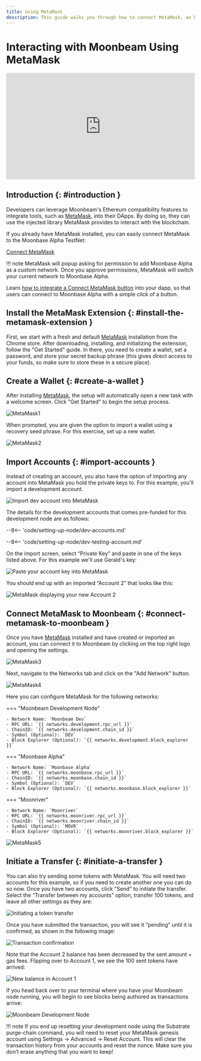 ```yaml
---
title: Using MetaMask
description: This guide walks you through how to connect MetaMask, an browser-based Ethereum wallet, to Moonbeam.
---
```


# Interacting with Moonbeam Using MetaMask

<style>.embed-container { position: relative; padding-bottom: 56.25%; height: 0; overflow: hidden; max-width: 100%; } .embed-container iframe, .embed-container object, .embed-container embed { position: absolute; top: 0; left: 0; width: 100%; height: 100%; }</style><div class='embed-container'><iframe src='https://www.youtube.com/embed//hrpBd2-a7as' frameborder='0' allowfullscreen></iframe></div>
<style>.caption { font-family: Open Sans, sans-serif; font-size: 0.9em; color: rgba(170, 170, 170, 1); font-style: italic; letter-spacing: 0px; position: relative;}</style>

## Introduction {: #introduction } 

Developers can leverage Moonbeam's Ethereum compatibility features to integrate tools, such as [MetaMask](https://metamask.io/), into their DApps. By doing so, they can use the injected library MetaMask provides to interact with the blockchain.

If you already have MetaMask installed, you can easily connect MetaMask to the Moonbase Alpha TestNet:

<div class="button-wrapper">
    <a href="#" class="md-button connectMetaMask">Connect MetaMask</a>
</div>

!!! note
    MetaMask will popup asking for permission to add Moonbase Alpha as a custom network. Once you approve permissions, MetaMask will switch your current network to Moonbase Alpha.

Learn [how to integrate a Connect MetaMask button](/builders/interact-with-the-network/integrate-metamask-into-a-dapp) into your dapp, so that users can connect to Moonbase Alpha with a simple click of a button.

## Install the MetaMask Extension {: #install-the-metamask-extension }

First, we start with a fresh and default [MetaMask](https://metamask.io/) installation from the Chrome store. After downloading, installing, and initializing the extension, follow the "Get Started" guide. In there, you need to create a wallet, set a password, and store your secret backup phrase (this gives direct access to your funds, so make sure to store these in a secure place). 

## Create a Wallet {: #create-a-wallet }

After installing [MetaMask](https://metamask.io), the setup will automatically open a new task with a welcome screen. Click "Get Started" to begin the setup process.

![MetaMask1](/images/metamask/metamask-1.png)

When prompted, you are given the option to import a wallet using a recovery seed phrase. For this exercise, set up a new wallet.

![MetaMask2](/images/metamask/metamask-2.png)

## Import Accounts  {: #import-accounts }

Instead of creating an account, you also have the option of importing any account into MetaMask you hold the private keys to. For this example, you'll import a development account.

![Import dev account into MetaMask](/images/metamask/metamask-3.png)

The details for the development accounts that comes pre-funded for this development node are as follows:

--8<-- 'code/setting-up-node/dev-accounts.md'

--8<-- 'code/setting-up-node/dev-testing-account.md'

On the import screen, select “Private Key” and paste in one of the keys listed above. For this example we'll use Gerald's key:

![Paste your account key into MetaMask](/images/metamask/metamask-4.png)

You should end up with an imported “Account 2” that looks like this:

![MetaMask displaying your new Account 2](/images/metamask/metamask-5.png)

## Connect MetaMask to Moonbeam {: #connect-metamask-to-moonbeam } 

Once you have [MetaMask](https://metamask.io/) installed and have created or imported an account, you can connect it to Moonbeam by clicking on the top right logo and opening the settings.

![MetaMask3](/images/metamask/metamask-6.png)

Next, navigate to the Networks tab and click on the "Add Network" button.

![MetaMask4](/images/metamask/metamask-7.png)

Here you can configure MetaMask for the following networks:

=== "Moonbeam Development Node"

    - Network Name: `Moonbeam Dev`
    - RPC URL: `{{ networks.development.rpc_url }}`
    - ChainID: `{{ networks.development.chain_id }}`
    - Symbol (Optional): `DEV`
    - Block Explorer (Optional): `{{ networks.development.block_explorer }}`

=== "Moonbase Alpha"

    - Network Name: `Moonbase Alpha`
    - RPC URL: `{{ networks.moonbase.rpc_url }}`
    - ChainID: `{{ networks.moonbase.chain_id }}`
    - Symbol (Optional): `DEV`
    - Block Explorer (Optional): `{{ networks.moonbase.block_explorer }}`

=== "Moonriver"

    - Network Name: `Moonriver`
    - RPC URL: `{{ networks.moonriver.rpc_url }}`
    - ChainID: `{{ networks.moonriver.chain_id }}`
    - Symbol (Optional): `MOVR`
    - Block Explorer (Optional): `{{ networks.moonriver.block_explorer }}`

![MetaMask5](/images/metamask/metamask-8.png)

## Initiate a Transfer {: #initiate-a-transfer }

You can also try sending some tokens with MetaMask. You will need two accounts for this example, so if you need to create another one you can do so now. Once you have two accounts, click "Send" to initiate the transfer. Select the “Transfer between my accounts” option, transfer 100 tokens, and leave all other settings as they are:

![Initiating a token transfer](/images/metamask/metamask-9.png)

Once you have submitted the transaction, you will see it “pending” until it is confirmed, as shown in the following image:

![Transaction confirmation](/images/metamask/metamask-10.png)

Note that the Account 2 balance has been decreased by the sent amount + gas fees. Flipping over to Account 1, we see the 100 sent tokens have arrived:

![New balance in Account 1](/images/metamask/metamask-11.png)

If you head back over to your terminal where you have your Moonbeam node running, you will begin to see blocks being authored as transactions arrive:

![Moonbeam Development Node](/images/metamask/metamask-12.png)

!!! note
    If you end up resetting your development node using the Substrate purge-chain command, you will need to reset your MetaMask genesis account using Settings -> Advanced -> Reset Account. This will clear the transaction history from your accounts and reset the nonce. Make sure you don’t erase anything that you want to keep!
 
